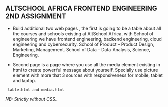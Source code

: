 ## ALTSCHOOL AFRICA FRONTEND ENGINEERING 2ND ASSIGNMENT
- Build additional two web pages , the first is going to be a table about all the courses and schools existing at AltSchool Africa, with School of engineering we have frontend engineering, backend engineering, cloud engineering and cybersecurity. School of Product – Product Design, Marketing, Management. School of Data – Data Analysis, Science, Engineering.

- Second page is a page where you use all the media element existing in html to create powerful message about yourself. Specially use picture element with more that 3 sources with responsiveness for mobile, tablet and laptop.

``` table.html and media.html```

_NB: Strictly without CSS._

